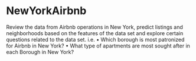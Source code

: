 # NewYorkAirbnb
Review the data from Airbnb operations in New York, predict listings and neighborhoods based on the features of the data set and explore certain questions related to the data set. i.e.
•	Which borough is most patronized for Airbnb in New York?
•	What type of apartments are most sought after in each Borough in New York?
